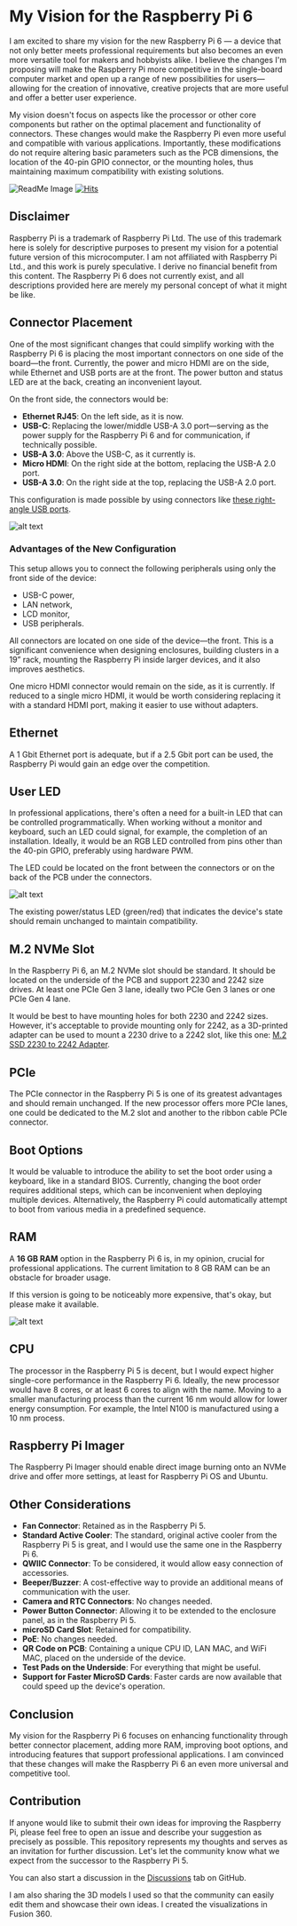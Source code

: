 # My Vision for the Raspberry Pi 6

I am excited to share my vision for the new Raspberry Pi 6 — a device that not only better meets professional requirements but also becomes an even more versatile tool for makers and hobbyists alike. I believe the changes I'm proposing will make the Raspberry Pi more competitive in the single-board computer market and open up a range of new possibilities for users—allowing for the creation of innovative, creative projects that are more useful and offer a better user experience.

My vision doesn't focus on aspects like the processor or other core components but rather on the optimal placement and functionality of connectors. These changes would make the Raspberry Pi even more useful and compatible with various applications. Importantly, these modifications do not require altering basic parameters such as the PCB dimensions, the location of the 40-pin GPIO connector, or the mounting holes, thus maintaining maximum compatibility with existing solutions. 

![ReadMe Image](images/ReadMeImage_text.png)
[![Hits](https://hits.seeyoufarm.com/api/count/incr/badge.svg?url=https%3A%2F%2Fgithub.com%2Fcmd0s%2FRaspberry-Pi-6-Design-Proposal&count_bg=%2379C83D&title_bg=%23555555&icon=&icon_color=%23E7E7E7&title=hits&edge_flat=false)](https://hits.seeyoufarm.com)

## Disclaimer 
Raspberry Pi is a trademark of Raspberry Pi Ltd. The use of this trademark here is solely for descriptive purposes to present my vision for a potential future version of this microcomputer. I am not affiliated with Raspberry Pi Ltd., and this work is purely speculative. I derive no financial benefit from this content. The Raspberry Pi 6 does not currently exist, and all descriptions provided here are merely my personal concept of what it might be like.

## Connector Placement

One of the most significant changes that could simplify working with the Raspberry Pi 6 is placing the most important connectors on one side of the board—the front. Currently, the power and micro HDMI are on the side, while Ethernet and USB ports are at the front. The power button and status LED are at the back, creating an inconvenient layout.

On the front side, the connectors would be:

- **Ethernet RJ45**: On the left side, as it is now.
- **USB-C**: Replacing the lower/middle USB-A 3.0 port—serving as the power supply for the Raspberry Pi 6 and for communication, if technically possible.
- **USB-A 3.0**: Above the USB-C, as it currently is.
- **Micro HDMI**: On the right side at the bottom, replacing the USB-A 2.0 port.
- **USB-A 3.0**: On the right side at the top, replacing the USB-A 2.0 port.

This configuration is made possible by using connectors like [these right-angle USB ports](https://www.aliexpress.com/item/1005004922477359.html).

![alt text](images/ReadMeConnectors.png)

### Advantages of the New Configuration

This setup allows you to connect the following peripherals using only the front side of the device:

- USB-C power,
- LAN network,
- LCD monitor,
- USB peripherals.

All connectors are located on one side of the device—the front. This is a significant convenience when designing enclosures, building clusters in a 19” rack, mounting the Raspberry Pi inside larger devices, and it also improves aesthetics.

One micro HDMI connector would remain on the side, as it is currently. If reduced to a single micro HDMI, it would be worth considering replacing it with a standard HDMI port, making it easier to use without adapters.

## Ethernet

A 1 Gbit Ethernet port is adequate, but if a 2.5 Gbit port can be used, the Raspberry Pi would gain an edge over the competition.

## User LED

In professional applications, there's often a need for a built-in LED that can be controlled programmatically. When working without a monitor and keyboard, such an LED could signal, for example, the completion of an installation. Ideally, it would be an RGB LED controlled from pins other than the 40-pin GPIO, preferably using hardware PWM.

The LED could be located on the front between the connectors or on the back of the PCB under the connectors.

![alt text](images/ReadMeLED.png)

The existing power/status LED (green/red) that indicates the device's state should remain unchanged to maintain compatibility.

## M.2 NVMe Slot

In the Raspberry Pi 6, an M.2 NVMe slot should be standard. It should be located on the underside of the PCB and support 2230 and 2242 size drives. At least one PCIe Gen 3 lane, ideally two PCIe Gen 3 lanes or one PCIe Gen 4 lane.

It would be best to have mounting holes for both 2230 and 2242 sizes. However, it's acceptable to provide mounting only for 2242, as a 3D-printed adapter can be used to mount a 2230 drive to a 2242 slot, like this one: [M.2 SSD 2230 to 2242 Adapter](https://www.printables.com/model/578236-m2-ssd-2230-to-2242).

## PCIe

The PCIe connector in the Raspberry Pi 5 is one of its greatest advantages and should remain unchanged. If the new processor offers more PCIe lanes, one could be dedicated to the M.2 slot and another to the ribbon cable PCIe connector.

## Boot Options

It would be valuable to introduce the ability to set the boot order using a keyboard, like in a standard BIOS. Currently, changing the boot order requires additional steps, which can be inconvenient when deploying multiple devices. Alternatively, the Raspberry Pi could automatically attempt to boot from various media in a predefined sequence.

## RAM

A **16 GB RAM** option in the Raspberry Pi 6 is, in my opinion, crucial for professional applications. The current limitation to 8 GB RAM can be an obstacle for broader usage.

If this version is going to be noticeably more expensive, that's okay, but please make it available.

![alt text](images/16GB_RAM.png)

## CPU

The processor in the Raspberry Pi 5 is decent, but I would expect higher single-core performance in the Raspberry Pi 6. Ideally, the new processor would have 8 cores, or at least 6 cores to align with the name. Moving to a smaller manufacturing process than the current 16 nm would allow for lower energy consumption. For example, the Intel N100 is manufactured using a 10 nm process.

## Raspberry Pi Imager

The Raspberry Pi Imager should enable direct image burning onto an NVMe drive and offer more settings, at least for Raspberry Pi OS and Ubuntu.

## Other Considerations

- **Fan Connector**: Retained as in the Raspberry Pi 5.
- **Standard Active Cooler**: The standard, original active cooler from the Raspberry Pi 5 is great, and I would use the same one in the Raspberry Pi 6.
- **QWIIC Connector**: To be considered, it would allow easy connection of accessories.
- **Beeper/Buzzer**: A cost-effective way to provide an additional means of communication with the user.
- **Camera and RTC Connectors**: No changes needed.
- **Power Button Connector**: Allowing it to be extended to the enclosure panel, as in the Raspberry Pi 5.
- **microSD Card Slot**: Retained for compatibility.
- **PoE**: No changes needed.
- **QR Code on PCB**: Containing a unique CPU ID, LAN MAC, and WiFi MAC, placed on the underside of the device.
- **Test Pads on the Underside**: For everything that might be useful.
- **Support for Faster MicroSD Cards**: Faster cards are now available that could speed up the device's operation.

## Conclusion

My vision for the Raspberry Pi 6 focuses on enhancing functionality through better connector placement, adding more RAM, improving boot options, and introducing features that support professional applications. I am convinced that these changes will make the Raspberry Pi 6 an even more universal and competitive tool.

## Contribution

If anyone would like to submit their own ideas for improving the Raspberry Pi, please feel free to open an issue and describe your suggestion as precisely as possible. This repository represents my thoughts and serves as an invitation for further discussion. Let's let the community know what we expect from the successor to the Raspberry Pi 5.

You can also start a discussion in the [Discussions](https://github.com/cmd0s/Raspberry-Pi-6-Design-Proposal/discussions) tab on GitHub.

I am also sharing the 3D models I used so that the community can easily edit them and showcase their own ideas. I created the visualizations in Fusion 360.